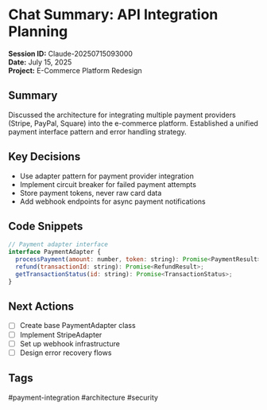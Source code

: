 # Chat Summary: API Integration Planning
**Session ID:** Claude-20250715093000  
**Date:** July 15, 2025  
**Project:** E-Commerce Platform Redesign

## Summary
Discussed the architecture for integrating multiple payment providers (Stripe, PayPal, Square) into the e-commerce platform. Established a unified payment interface pattern and error handling strategy.

## Key Decisions
- Use adapter pattern for payment provider integration
- Implement circuit breaker for failed payment attempts
- Store payment tokens, never raw card data
- Add webhook endpoints for async payment notifications

## Code Snippets
```javascript
// Payment adapter interface
interface PaymentAdapter {
  processPayment(amount: number, token: string): Promise<PaymentResult>;
  refund(transactionId: string): Promise<RefundResult>;
  getTransactionStatus(id: string): Promise<TransactionStatus>;
}
```

## Next Actions
- [ ] Create base PaymentAdapter class
- [ ] Implement StripeAdapter
- [ ] Set up webhook infrastructure
- [ ] Design error recovery flows

## Tags
#payment-integration #architecture #security